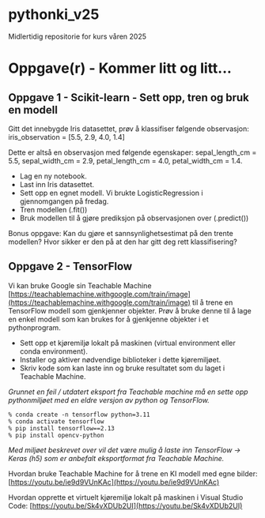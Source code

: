 # pythonki_v25
Midlertidig repositorie for kurs våren 2025

# Oppgave(r) - Kommer litt og litt...

## Oppgave 1 - Scikit-learn - Sett opp, tren og bruk en modell
Gitt det innebygde Iris datasettet, prøv å klassifiser følgende observasjon: iris_observation = [5.5, 2.9, 4.0, 1.4]

Dette er altså en observasjon med følgende egenskaper: sepal_length_cm = 5.5, sepal_width_cm = 2.9, petal_length_cm = 4.0, petal_width_cm = 1.4.

- Lag en ny notebook.
- Last inn Iris datasettet.
- Sett opp en egnet modell. Vi brukte LogisticRegression i gjennomgangen på fredag.
- Tren modellen (.fit())
- Bruk modellen til å gjøre prediksjon på observasjonen over (.predict())

Bonus oppgave: Kan du gjøre et sannsynlighetsestimat på den trente modellen? Hvor sikker er den på at den har gitt deg rett klassifisering?

## Oppgave 2 - TensorFlow
Vi kan bruke Google sin Teachable Machine [https://teachablemachine.withgoogle.com/train/image](https://teachablemachine.withgoogle.com/train/image) til å trene en TensorFlow modell som gjenkjenner objekter. Prøv å bruke denne til å lage en enkel modell som kan brukes for å gjenkjenne objekter i et pythonprogram.

- Sett opp et kjøremiljø lokalt på maskinen (virtual environment eller conda environment).
- Installer og aktiver nødvendige biblioteker i dette kjøremiljøet.
- Skriv kode som kan laste inn og bruke resultatet som du laget i Teachable Machine.

*Grunnet en feil / utdatert eksport fra Teachable machine må en sette opp pythonmiljøet med en eldre versjon av python og TensorFlow.*

    % conda create -n tensorflow python=3.11
    % conda activate tensorflow
    % pip install tensorflow==2.13
    % pip install opencv-python

*Med miljøet beskrevet over vil det være mulig å laste inn TensorFlow -> Keras (h5) som er anbefalt eksportformat fra Teachable Machine.*

Hvordan bruke Teachable Machine for å trene en KI modell med egne bilder: [https://youtu.be/ie9d9VUnKAc](https://youtu.be/ie9d9VUnKAc)

Hvordan opprette et virtuelt kjøremiljø lokalt på maskinen i Visual Studio Code: [https://youtu.be/Sk4vXDUb2UI](https://youtu.be/Sk4vXDUb2UI)
